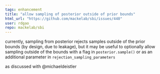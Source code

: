 ```yaml
---
tags: enhancement
title: "allow sampling of posterior outside of prior bounds"
html_url: "https://github.com/mackelab/sbi/issues/440"
user: rdgao
repo: mackelab/sbi
---
```


currently, sampling from posterior rejects samples outside of the prior bounds (by design, due to leakage), but it may be useful to optionally allow sampling outside of the bounds with a flag in `posterior.sample()` or as an additional parameter in `rejection_sampling_parameters`

as discussed with @michaeldeistler 